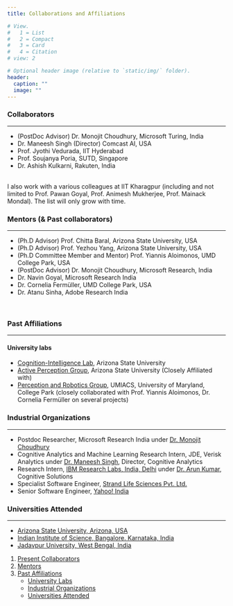 ```yaml
---
title: Collaborations and Affiliations

# View.
#   1 = List
#   2 = Compact
#   3 = Card
#   4 = Citation
# view: 2

# Optional header image (relative to `static/img/` folder).
header:
  caption: ""
  image: ""
---
```

<!-- +++
# An example of using the custom widget to create your own homepage section.
# To create more sections, duplicate this file and edit the values below as desired.

date = "2016-04-20T00:00:00"
draft = false

title = "Teaching and Mentoring"
subtitle = ""
widget = "custom"

# Order that this section will appear in.
weight = 100

+++ -->

<main>

<div>
<section id="presentcollab">
<h3> Collaborators </h3>
<hr style="float: center">
<ul class="fa-ul">
<li><i class="fa-li fas fa-star fa-xs" style="color:black;"></i> (PostDoc Advisor) Dr. Monojit Choudhury, Microsoft Turing, India </li>
<li><i class="fa-li fas fa-star fa-xs" style="color:black;"></i> Dr. Maneesh Singh (Director) Comcast AI, USA </li>
<li><i class="fa-li fas fa-star fa-xs" style="color:black;"></i> Prof. Jyothi Vedurada, IIT Hyderabad </li>
<li><i class="fa-li fas fa-star fa-xs" style="color:black;"></i> Prof. Soujanya Poria, SUTD, Singapore </li>
<li><i class="fa-li fas fa-star fa-xs" style="color:black;"></i> Dr. Ashish Kulkarni, Rakuten, India </li>
</ul>
<br/>
I also work with a various colleagues at IIT Kharagpur (including and not limited to Prof. Pawan Goyal, Prof. Animesh Mukherjee, Prof. Mainack Mondal). The list will only grow with time.
</section>

<section id="collaborators">
<h3> Mentors (& Past collaborators) </h3>
<hr style="float: center">
<ul class="fa-ul">
<li><i class="fa-li fas fa-star fa-xs" style="color:black;"></i> (Ph.D Advisor) Prof. Chitta Baral, Arizona State University, USA </li>
<li><i class="fa-li fas fa-star fa-xs" style="color:black;"></i> (Ph.D Advisor) Prof. Yezhou Yang, Arizona State University, USA </li>
<li><i class="fa-li fas fa-star fa-xs" style="color:black;"></i> (Ph.D Committee Member and Mentor) Prof. Yiannis Aloimonos, UMD College Park, USA </li>
<li><i class="fa-li fas fa-star fa-xs" style="color:black;"></i> (PostDoc Advisor) Dr. Monojit Choudhury, Microsoft Research, India </li>
<li><i class="fa-li fas fa-star fa-xs" style="color:black;"></i> Dr. Navin Goyal, Microsoft Research India </li>
<li><i class="fa-li fas fa-star fa-xs" style="color:black;"></i> Dr. Cornelia Fermüller, UMD College Park, USA </li>
<li><i class="fa-li fas fa-star fa-xs" style="color:black;"></i> Dr. Atanu Sinha, Adobe Research India </li>
</ul>
<br/>
</section>

<section id="affiliations">
<h3>Past Affiliations</h3>
<hr style="float: center">
<section id="labs">
<h4>University labs</h4>

<div>
<ul class="fa-ul">
<li>
<i class="fa-li fas fa-star fa-xs" style="color:black;"></i> <a href=https://cogintlab-asu.github.io>Cognition-Intelligence Lab</a>, Arizona State University 
</li>
<li>
<i class="fa-li fas fa-star fa-xs" style="color:black;"></i> <a href=http://yezhouyang.engineering.asu.edu/research-group/>Active Perception Group</a>, Arizona State University (Closely Affiliated with)
</li>
<li>
<i class="fa-li fas fa-star fa-xs" style="color:black;"></i> <a href=http://prg.cs.umd.edu/>Perception and Robotics Group</a>, UMIACS, University of Maryland, College Park (closely collaborated with Prof. Yiannis Aloimonos, Dr. Cornelia Fermüller on several projects)
</li>
</ul>
</div>
</section>

<section id="industry">
<h3>Industrial Organizations</h3>
<hr style="float: center">

<div>
<ul class="fa-ul">
<li>
<i class="fa-li fas fa-briefcase fa-xs" style="color:black;"></i> Postdoc Researcher, Microsoft Research India
under <a href=https://www.microsoft.com/en-us/research/people/monojitc/>Dr. Monojit Choudhury</a>
</li>
<li>
<i class="fa-li fas fa-briefcase fa-xs" style="color:black;"></i> Cognitive Analytics and Machine Learning Research Intern, JDE, Verisk Analytics
under <a href=https://www.linkedin.com/in/maneesh-singh-phd-3523ab9/>Dr. Maneesh Singh</a>, Director, Cognitive Analytics
</li>
<li>
<i class="fa-li fas fa-briefcase fa-xs" style="color:black;"></i> Research Intern, <a href=http://www.research.ibm.com/labs/india/>IBM Research Labs, India, Delhi</a>
under <a href=http://researcher.watson.ibm.com/researcher/view.php?person=in-kkarun>Dr. Arun Kumar</a>, Cognitive Solutions
</li>
<li>
<i class="fa-li fas fa-briefcase fa-xs" style="color:black;"></i> Specialist Software Engineer, <a href=http://www.strandls.com/us/>Strand Life Sciences Pvt. Ltd.</a>
</li>
<li>
<i class="fa-li fas fa-briefcase fa-xs" style="color:black;"></i> Senior Software Engineer, <a href=https://in.yahoo.com/>Yahoo! India<a>
</li>
</ul>
</div>
</section>

<section id="universities">
<h3>Universities Attended</h3>
<hr style="float: center">

<div>
<ul class="fa-ul">
<li>
<i class="fa-li fas fa-graduation-cap fa-xs" style="color:black;"></i> <a href=http://cidse.engineering.asu.edu/>Arizona State University, Arizona, USA</a>
<ul>
<!-- <li>ASU Computer Science Ranking rises. Read <a href=https://engineering.asu.edu/factbook/rankings/>here</a> and <a href=https://asunow.asu.edu/content/asu-computer-science-program-sees-rise-reputation>here</a>.
</li> -->
</ul>
</li>
<li>
<i class="fa-li fas fa-graduation-cap fa-xs" style="color:black;"></i> <a href=http://www.csa.iisc.ernet.in/>Indian Institute of Science, Bangalore. Karnataka, India</a>
<ul>
<!-- <li>
IISc Bangalore Makes Indian Debut in top 100 World university (THE ranking). Read <a href=http://indianexpress.com/article/india/india-news-india/iisc-makes-indian-debut-in-top-100-world-university-ranking/>Here</a>.
</li> -->
</ul>
</li>
<li>
<i class="fa-li fas fa-graduation-cap fa-xs" style="color:black;"></i> <a href=http://www.jaduniv.edu.in/htdocs/view_department.php?deptid=59>Jadavpur University, West Bengal, India</a>
</li>
</ul>
</div>
</section>
</section>
</div>
<nav class="section-nav">
    <ol>
      <li><a href="#presentcollab">Present Collaborators</a></li>
      <li><a href="#collaborators">Mentors</a></li>
      <li><a href="#affiliations">Past Affiliations</a>
      <ul>
          <li class=""><a href="#labs">University Labs</a></li>
          <li class=""><a href="#industry">Industrial Organizations</a></li>
         <li class=""><a href="#universities">Universities Attended</a></li>
      </ul>
      </li>
    </ol>
</nav>
</main>


<!-- {{< figure src="/img/affiliations.png" title="" width="80%">}} -->
